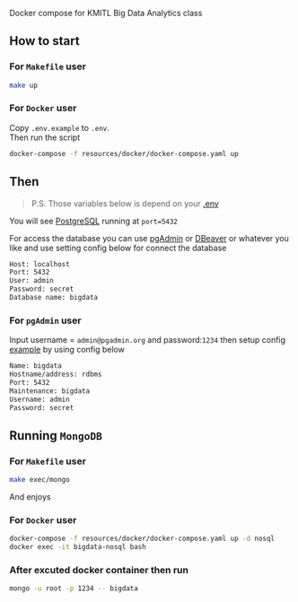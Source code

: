 Docker compose for KMITL Big Data Analytics class

## How to start

### For `Makefile` user

```sh
make up
```

### For `Docker` user

Copy `.env.example` to `.env`.<br />Then run the script

```sh
docker-compose -f resources/docker/docker-compose.yaml up
```

## Then

> P.S. Those variables below is depend on your [.env](./.env)

You will see [PostgreSQL](https://www.postgresql.org/) running at `port=5432`

For access the database you can use [pgAdmin](http://localhost:8080) or [DBeaver](https://dbeaver.io/) or whatever you like and use setting config below for connect the database

```sh
Host: localhost
Port: 5432
User: admin
Password: secret
Database name: bigdata
```

### For `pgAdmin` user

Input username = `admin@pgadmin.org` and password:`1234` then setup config [example](https://docs.bitnami.com/installer/apps/canvaslms/administration/configure-pgadmin/) by using config below

```sh
Name: bigdata
Hostname/address: rdbms
Port: 5432
Maintenance: bigdata
Username: admin
Password: secret
```

## Running `MongoDB`

### For `Makefile` user

```sh
make exec/mongo
```

And enjoys

### For `Docker` user

```sh
docker-compose -f resources/docker/docker-compose.yaml up -d nosql
docker exec -it bigdata-nosql bash
```

### After excuted docker container then run

```sh
mongo -u root -p 1234 -- bigdata
```
